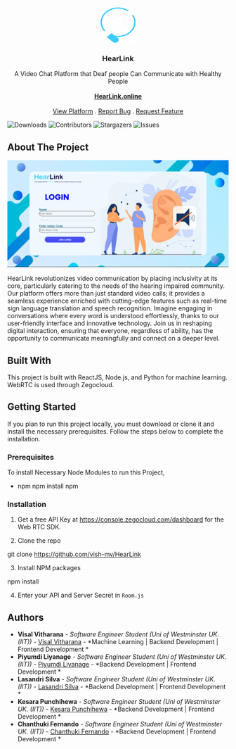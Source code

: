 <br/>
<p align="center">
  <a href="https://github.com/vish-mv/HearLink">
    <img src="hearlink/src/assets/Logo short light.png" alt="Logo" width="80" height="80">
  </a>

  <h3 align="center">HearLink</h3>

  <p align="center">
    A Video Chat Platform that Deaf people Can Communicate with Healthy People
    <br/>
    <br/>
    <a href="https://hearlink.online/"><strong>HearLink.online</strong></a>
    <br/>
    <br/>
    <a href="https://hearlink.online/">View Platform</a>
    .
    <a href="https://github.com/vish-mv/HearLink/issues">Report Bug</a>
    .
    <a href="https://github.com/vish-mv/HearLink/issues">Request Feature</a>
  </p>
</p>

![Downloads](https://img.shields.io/github/downloads/vish-mv/HearLink/total) ![Contributors](https://img.shields.io/github/contributors/vish-mv/HearLink?color=dark-green) ![Stargazers](https://img.shields.io/github/stars/vish-mv/HearLink?style=social) ![Issues](https://img.shields.io/github/issues/vish-mv/HearLink) 

## About The Project

![Screen Shot](hearlink\src\assets\ss.png)

HearLink revolutionizes video communication by placing inclusivity at its core, particularly catering to the needs of the hearing impaired community. Our platform offers more than just standard video calls; it provides a seamless experience enriched with cutting-edge features such as real-time sign language translation and speech recognition. Imagine engaging in conversations where every word is understood effortlessly, thanks to our user-friendly interface and innovative technology. Join us in reshaping digital interaction, ensuring that everyone, regardless of ability, has the opportunity to communicate meaningfully and connect on a deeper level.

## Built With

This project is built with ReactJS, Node.js, and Python for machine learning. WebRTC is used through Zegocloud.

## Getting Started

If you plan to run this project locally, you must download or clone it and install the necessary prerequisites. Follow the steps below to complete the installation.

### Prerequisites

To install Necessary Node Modules to run this Project,

* npm
npm install npm

### Installation

1. Get a free API Key at https://console.zegocloud.com/dashboard for the Web RTC SDK.

2. Clone the repo


git clone https://github.com/vish-mv/HearLink


3. Install NPM packages

npm install

4. Enter your API and Server Secret in `Room.js`

## Authors

* **Visal Vitharana** - *Software Engineer Student (Uni of Westminster UK. (IIT))* - [Visal Vitharana](https://github.com/vish-mv) - *Machine Learning  |  Backend Development  |  Frontend Development  *
* **Piyumdi Liyanage** - *Software Engineer Student (Uni of Westminster UK. (IIT))* - [Piyumdi Liyanage](https://github.com/Kharisara) - *Backend Development  |  Frontend Development  *
* **Lasandri Silva** - *Software Engineer Student (Uni of Westminster UK. (IIT))* - [Lasandri Silva](https://github.com/Lasandri) - *Backend Development  |  Frontend Development  *
* **Kesara Punchihewa** - *Software Engineer Student (Uni of Westminster UK. (IIT))* - [Kesara Punchihewa](https://github.com/Kharisara) - *Backend Development  |  Frontend Development  *
* **Chanthuki Fernando** - *Software Engineer Student (Uni of Westminster UK. (IIT))* - [Chanthuki Fernando](https://github.com/Kharisara) - *Backend Development  |  Frontend Development  *

